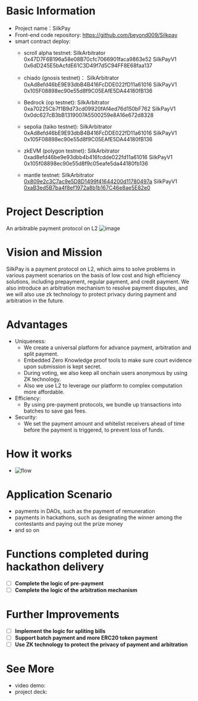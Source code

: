# Basic Information
- Project name：SilkPay
- Front-end code repository: https://github.com/beyond009/Silkpay
- smart contract deploy:
  - scroll alpha testnet:
    SilkArbitrator 0x47D7F6B196a58e08B70cfc7066901faca9863e52 
    SilkPayV1 0x6dD245E5bAcfdE61C3D49f7d5C94FF8E68faa137

  - chiado (gnosis testnet)：
    SilkArbitrator 0xAd8efd46bE9E93dbB4B416FcDDE022fD11a61016
    SilkPayV1 0x105F08898ec90e55d8f9C05EAfE5DA44180fB136

  - Bedrock (op testnet):
    SilkArbitrator 0xa70225Cb7f1B9d73cd09920fAf4ed76d150bF762
    SilkPayV1 0x0dc627cB3bB1319007A5500259e8A16e672d8328

  - sepolia (taiko testnet):
    SilkArbitrator 0xAd8efd46bE9E93dbB4B416FcDDE022fD11a61016
    SilkPayV1 0x105F08898ec90e55d8f9C05EAfE5DA44180fB136

  - zkEVM (polygon testnet):
    SilkArbitrator 0xad8efd46be9e93dbb4b416fcdde022fd11a61016
    SilkPayV1 0x105f08898ec90e55d8f9c05eafe5da44180fb136
  
  - mantle testnet:
    SilkArbitrator [0x809e2c3C7ac9e5D8D1499f41644200d11780497a](https://explorer.testnet.mantle.xyz/address/0x809e2c3C7ac9e5D8D1499f41644200d11780497a)
    SilkPayV1 [0xaB3ed5B7ba4f8ef1972a8b1b167C46e8ae5E82e0](https://explorer.testnet.mantle.xyz/address/0xaB3ed5B7ba4f8ef1972a8b1b167C46e8ae5E82e0)

# Project Description
An arbitrable payment protocol on L2
![image](https://user-images.githubusercontent.com/8627464/227238947-879c85e1-a48b-4860-81a1-06d217943a5a.png)


# Vision and Mission
SilkPay is a payment protocol on L2, which aims to solve problems in various payment scenarios on the basis of low cost and high efficiency solutions, including prepayment, regular payment, and credit payment. We also introduce an arbitration mechanism to resolve payment disputes, and we will also use zk technology to protect privacy during payment and arbitration in the future.

# Advantages
- Uniqueness: 
  - We create a universal platform for advance payment, arbitration and split payment. 
  - Embedded Zero Knowledge proof tools to make sure court evidence upon submission is kept secret.
  - During voting, we also keep all onchain users anonymous by using ZK technology.
  - Also we use L2 to leverage our platform to complex computation more affordable. 
- Efficiency:
  - By using pre-payment protocols, we bundle up transactions into batches to save gas fees.
- Security:
  - We set the payment amount and whitelist receivers ahead of time before the payment is triggered, to prevent loss of funds.

# How it works
- ![flow](https://user-images.githubusercontent.com/8627464/227718733-1b894dd0-63bc-4fc1-97e6-15350faa4e5b.jpg)

# Application Scenario
- payments in DAOs, such as the payment of remuneration
- payments in hackathons, such as designating the winner among the contestants and paying out the prize money
- and so on

# Functions completed during hackathon delivery
- [ ] **Complete the logic of pre-payment**
- [ ] **Complete the logic of the arbitration mechanism**
    
# Further Improvements
- [ ] **Implement the logic for spliting bills**
- [ ] **Support batch payment and more ERC20 token payment**
- [ ] **Use ZK technology to protect the privacy of payment and arbitration**

# See More
- video demo: 
- project deck:
